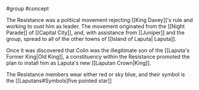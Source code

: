 #group #concept

The Resistance was a political movement rejecting [[King Davey]]'s rule and working to oust him as leader. The movement originated from the [[Night Parade]] of [[Capital City]], and, with assistance from [[Juniper]] and the group, spread to all of the other towns of [[Island of Laputa| Laputa]].

Once it was discovered that Colin was the illegitimate son of the [[Laputa's Former King|Old King]], a constituency within the Resistance promoted the plan to install him as Laputa's new [[Laputan Crown|King]].

The Resistance members wear either red or sky blue, and their symbol is the [[Laputans#Symbols|five pointed star]]